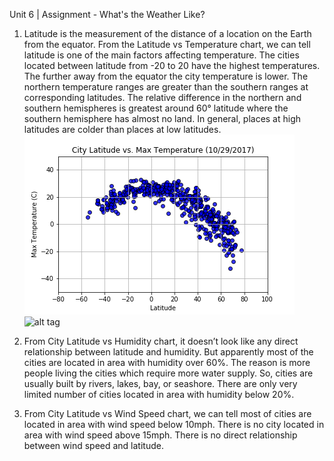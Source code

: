 
Unit 6 | Assignment - What's the Weather Like?

1.	Latitude is the measurement of the distance of a location on the Earth from the equator. From the Latitude vs Temperature chart, we can tell latitude is one of the main factors affecting temperature. The cities located between latitude from -20 to 20 have the highest temperatures. The further away from the equator the city temperature is lower. The northern temperature ranges are greater than the southern ranges at corresponding latitudes. The relative difference in the northern and southern hemispheres is greatest around 60° latitude where the southern hemisphere has almost no land. In general, places at high latitudes are colder than places at low latitudes.
![picture](Temperature_to_Latitude.png)
![alt tag](../Temperature_to_Latitude.png)                        
2.	From City Latitude vs Humidity chart, it doesn’t look like any direct relationship between latitude and humidity.  But apparently most of the cities are located in area with humidity over 60%. The reason is more people living the cities which require more water supply. So, cities are usually built by rivers, lakes, bay, or seashore. There are only very limited number of cities located in area with humidity below 20%.

3.	From City Latitude vs Wind Speed chart, we can tell most of cities are located in area with wind speed below 10mph. There is no city located in area with wind speed above 15mph. There is no direct relationship between wind speed and latitude. 

